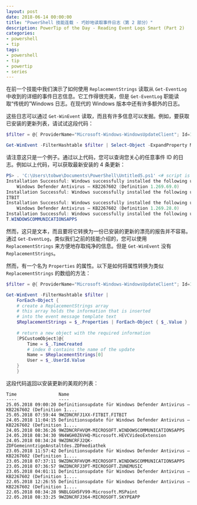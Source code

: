 ```yaml
---
layout: post
date: 2018-06-14 00:00:00
title: "PowerShell 技能连载 - 巧妙地读取事件日志（第 2 部分）"
description: PowerTip of the Day - Reading Event Logs Smart (Part 2)
categories:
- powershell
- tip
tags:
- powershell
- tip
- powertip
- series
---
```

在前一个技能中我们演示了如何使用 `ReplacementStrings` 读取从 `Get-EventLog` 中收到的详细的事件日志信息。它工作得很完美，但是 `Get-EventLog` 职能读取“传统的”Windows 日志。在现代的 Windows 版本中还有许多额外的日志。

这些日志可以通过 `Get-WinEvent` 读取，而且有许多信息可以发掘。例如，要获取已安装的更新列表，请试试这段代码：

```powershell
$filter = @{ ProviderName="Microsoft-Windows-WindowsUpdateClient"; Id=19 }

Get-WinEvent -FilterHashtable $filter | Select-Object -ExpandProperty Message -First 4
```

请注意这只是一个例子。通过以上代码，您可以查询您关心的任意事件 ID 的日志。例如以上代码，可以获取最新安装的 4 条更新：

```powershell
PS> . 'C:\Users\tobwe\Documents\PowerShell\Untitled5.ps1' <# script is not saved yet #>
Installation Successful: Windows successfully installed the following update: Definitionsupdate für
    Windows Defender Antivirus – KB2267602 (Definition 1.269.69.0)
Installation Successful: Windows successfully installed the following update: 9WZDNCRFJ1XX-FITBIT.F
ITBIT
Installation Successful: Windows successfully installed the following update: Definitionsupdate für
    Windows Defender Antivirus – KB2267602 (Definition 1.269.28.0)
Installation Successful: Windows successfully installed the following update: 9WZDNCRFHVQM-MICROSOF
T.WINDOWSCOMMUNICATIONSAPPS   
```

然而，这只是文本，而且要将它转换为一份已安装的更新的漂亮的报告并不容易。通过 `Get-EventLog`，类似我们之前的技能介绍的，您可以使用 `ReplacementStrings` 来方便地存取纯净的信息。但是 `Get-WinEvent` 没有 `ReplacementStrings`。

然而，有一个名为 `Properties` 的属性。以下是如何将属性转换为类似 `ReplacementStrings` 的数组的方法：

```powershell
$filter = @{ ProviderName="Microsoft-Windows-WindowsUpdateClient"; Id=19 }

Get-WinEvent -FilterHashtable $filter |  
    ForEach-Object {
    # create a ReplacementStrings array
    # this array holds the information that is inserted
    # into the event message template text
    $ReplacementStrings = $_.Properties | ForEach-Object { $_.Value }
    
    # return a new object with the required information
    [PSCustomObject]@{
        Time = $_.TimeCreated
        # index 0 contains the name of the update
        Name = $ReplacementStrings[0]
        User = $_.UserId.Value
    }
    }
```

这段代码返回以安装更新的美观的列表：

    Time                Name
    ----                ----
    25.05.2018 09:00:20 Definitionsupdate für Windows Defender Antivirus – KB2267602 (Definition 1....
    25.05.2018 07:59:44 9WZDNCRFJ1XX-FITBIT.FITBIT                                                    
    24.05.2018 11:04:15 Definitionsupdate für Windows Defender Antivirus – KB2267602 (Definition 1....
    24.05.2018 08:36:26 9WZDNCRFHVQM-MICROSOFT.WINDOWSCOMMUNICATIONSAPPS                              
    24.05.2018 08:34:30 9N4WGH0Z6VHQ-Microsoft.HEVCVideoExtension                                     
    24.05.2018 08:34:24 9WZDNCRFJ2QK-ZDFGemeinntzigeAnstaltdes.ZDFmediathek                           
    23.05.2018 11:57:42 Definitionsupdate für Windows Defender Antivirus – KB2267602 (Definition 1....
    23.05.2018 07:37:11 9WZDNCRFHVQM-MICROSOFT.WINDOWSCOMMUNICATIONSAPPS                              
    23.05.2018 07:36:57 9WZDNCRFJ3PT-MICROSOFT.ZUNEMUSIC                                              
    23.05.2018 04:01:11 Definitionsupdate für Windows Defender Antivirus – KB2267602 (Definition 1....
    22.05.2018 12:26:55 Definitionsupdate für Windows Defender Antivirus – KB2267602 (Definition 1....
    22.05.2018 08:34:28 9NBLGGH5FV99-Microsoft.MSPaint                                                
    22.05.2018 08:33:25 9WZDNCRFJ364-MICROSOFT.SKYPEAPP

<!--本文国际来源：[Reading Event Logs Smart (Part 2)](http://community.idera.com/powershell/powertips/b/tips/posts/reading-event-logs-smart-part-2)-->
